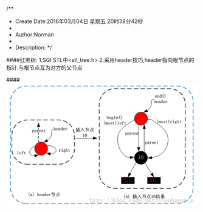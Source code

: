 /**
* Create Date:2016年03月04日 星期五 20时38分42秒
* 
* Author:Norman
* 
* Description: 
*/

####红黑树:
    1.SGI STL中<stl_tree.h>
    2.采用header技巧,header指向根节点的指针.与根节点互为对方的父节点

####![结构](./image/rb-tree.png)

